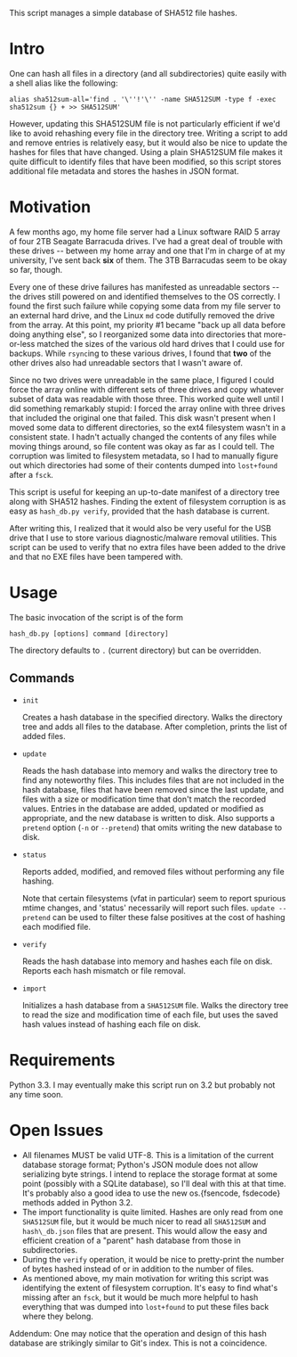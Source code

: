 This script manages a simple database of SHA512 file hashes.

Intro
=====

One can hash all files in a directory (and all subdirectories) quite easily
with a shell alias like the following:

    alias sha512sum-all='find . '\''!'\'' -name SHA512SUM -type f -exec sha512sum {} + >> SHA512SUM'

However, updating this SHA512SUM file is not particularly efficient if we'd
like to avoid rehashing every file in the directory tree. Writing a script to
add and remove entries is relatively easy, but it would also be nice to update
the hashes for files that have changed. Using a plain SHA512SUM file makes it
quite difficult to identify files that have been modified, so this script
stores additional file metadata and stores the hashes in JSON format.

Motivation
==========
A few months ago, my home file server had a Linux software RAID 5 array of four
2TB Seagate Barracuda drives. I've had a great deal of trouble with these
drives -- between my home array and one that I'm in charge of at my university,
I've sent back **six** of them. The 3TB Barracudas seem to be okay so far,
though.

Every one of these drive failures has manifested as unreadable sectors -- the
drives still powered on and identified themselves to the OS correctly. I found
the first such failure while copying some data from my file server to an
external hard drive, and the Linux `md` code dutifully removed the drive from
the array. At this point, my priority #1 became "back up all data before doing
anything else", so I reorganized some data into directories that more-or-less
matched the sizes of the various old hard drives that I could use for backups.
While `rsync`ing to these various drives, I found that **two** of the other
drives also had unreadable sectors that I wasn't aware of.

Since no two drives were unreadable in the same place, I figured I could force
the array online with different sets of three drives and copy whatever subset
of data was readable with those three. This worked quite well until I did
something remarkably stupid: I forced the array online with three drives that
included the original one that failed. This disk wasn't present when I moved
some data to different directories, so the ext4 filesystem wasn't in a
consistent state. I hadn't actually changed the contents of any files while
moving things around, so file content was okay as far as I could tell. The
corruption was limited to filesystem metadata, so I had to manually figure out
which directories had some of their contents dumped into `lost+found` after a
`fsck`.

This script is useful for keeping an up-to-date manifest of a directory tree
along with SHA512 hashes. Finding the extent of filesystem corruption is as
easy as `hash_db.py verify`, provided that the hash database is current.

After writing this, I realized that it would also be very useful for the USB
drive that I use to store various diagnostic/malware removal utilities. This
script can be used to verify that no extra files have been added to the drive
and that no EXE files have been tampered with.

Usage
=====

The basic invocation of the script is of the form

    hash_db.py [options] command [directory]

The directory defaults to `.` (current directory) but can be overridden.

Commands
--------

* `init`

  Creates a hash database in the specified directory. Walks the directory tree
  and adds all files to the database. After completion, prints the list of
  added files.
* `update`

  Reads the hash database into memory and walks the directory tree to find any
  noteworthy files. This includes files that are not included in the hash
  database, files that have been removed since the last update, and files with
  a size or modification time that don't match the recorded values. Entries in
  the database are added, updated or modified as appropriate, and the new
  database is written to disk.
  Also supports a `pretend` option (`-n` or `--pretend`) that omits writing the
  new database to disk.
* `status`

  Reports added, modified, and removed files without performing any file
  hashing.

  Note that certain filesystems (vfat in particular) seem to report
  spurious mtime changes, and 'status' necessarily will report such files.
  `update --pretend` can be used to filter these false positives at the cost of
  hashing each modified file.
* `verify`

  Reads the hash database into memory and hashes each file on disk. Reports
  each hash mismatch or file removal.
* `import`

  Initializes a hash database from a `SHA512SUM` file. Walks the directory tree
  to read the size and modification time of each file, but uses the saved hash
  values instead of hashing each file on disk.

Requirements
============

Python 3.3. I may eventually make this script run on 3.2 but probably not any
time soon.

Open Issues
===========

* All filenames MUST be valid UTF-8. This is a limitation of the current
  database storage format; Python's JSON module does not allow serializing byte
  strings. I intend to replace the storage format at some point (possibly with
  a SQLite database), so I'll deal with this at that time. It's probably also a
  good idea to use the new os.{fsencode, fsdecode} methods added in Python 3.2.
* The import functionality is quite limited. Hashes are only read from one
  `SHA512SUM` file, but it would be much nicer to read all `SHA512SUM` and
  `hash\_db.json` files that are present. This would allow the easy and
  efficient creation of a "parent" hash database from those in subdirectories.
* During the `verify` operation, it would be nice to pretty-print the number of
  bytes hashed instead of or in addition to the number of files.
* As mentioned above, my main motivation for writing this script was identifying
  the extent of filesystem corruption. It's easy to find what's missing after
  an `fsck`, but it would be much more helpful to hash everything that was
  dumped into `lost+found` to put these files back where they belong.

Addendum: One may notice that the operation and design of this hash database
are strikingly similar to Git's index. This is not a coincidence.

<!---
# vim: set tw=79:
-->
